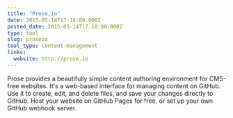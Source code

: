 ```yaml
---
title: "Prose.io"
date: 2015-05-14T17:18:00.000Z
posted_date: 2015-05-14T17:18:00.000Z
type: tool
slug: proseio
tool_type: content-management
links:
  website: http://prose.io
---
```

Prose provides a beautifully simple content authoring environment for CMS-free websites. It's a web-based interface for managing content on GitHub. Use it to create, edit, and delete files, and save your changes directly to GitHub. Host your website on GitHub Pages for free, or set up your own GitHub webhook server.




